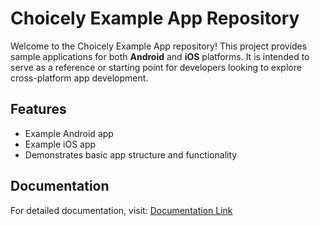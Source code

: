 # Choicely Example App Repository

Welcome to the Choicely Example App repository! This project provides sample applications for both **Android** and **iOS** platforms. It is intended to serve as a reference or starting point for developers looking to explore cross-platform app development.

## Features

- Example Android app
- Example iOS app
- Demonstrates basic app structure and functionality

## Documentation

For detailed documentation, visit: [Documentation Link](https://studio.choicely.com/docs/sdk?region=eu)

